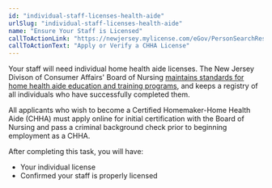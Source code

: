 ```yaml
---
id: "individual-staff-licenses-health-aide"
urlSlug: "individual-staff-licenses-health-aide"
name: "Ensure Your Staff is Licensed"
callToActionLink: "https://newjersey.mylicense.com/eGov/PersonSearchResults.aspx?Facility=Y"
callToActionText: "Apply or Verify a CHHA License"
---
```


Your staff will need individual home health aide licenses. The New Jersey Divison of Consumer Affairs' Board of Nursing [maintains standards for home health aide education and training programs](https://www.njconsumeraffairs.gov/nur/Pages/default.aspx), and keeps a registry of all individuals who have successfully completed them. 
 
All applicants who wish to become a Certified Homemaker-Home Health Aide (CHHA) must apply online for initial certification with the Board of Nursing and pass a criminal background check prior to beginning employment as a CHHA. 
 
After completing this task, you will have:
- Your individual license
- Confirmed your staff is properly licensed
